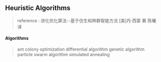 ## Heuristic Algorithms
> reference : 进化优化算法--基于仿生和种群智能方法 [美]丹·西蒙 著 陈曦 译
#### Algorithms
> ant colony optimization
> differential algorithm
> genetic algorithm
> particle swarm algorithm
> simulated annealing